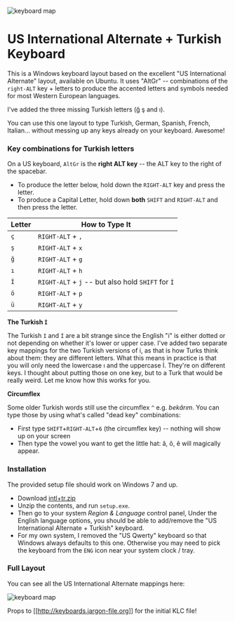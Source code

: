 ![keyboard map](https://github.com/billyc/keyboard-intl-tr/raw/master/keyboard-US-International.png "Full Keyboard Map")

# US International Alternate + Turkish Keyboard

This is a Windows keyboard layout based on the excellent 
"US International Alternate" layout, available on Ubuntu.
It uses "AltGr" -- combinations of the `right-ALT` key + letters to
produce the accented letters and symbols needed for most Western European languages.

I've added the three missing Turkish letters (ğ ş and ı).

You can use this one layout to type Turkish, German, Spanish, French, Italian... without messing up any keys already on your keyboard. Awesome!

### Key combinations for Turkish letters

On a US keyboard, `AltGr` is the **right ALT key** -- the ALT key to the right of the spacebar. 

* To produce the letter below, hold down the `RIGHT-ALT` key and press the letter.
* To produce a Capital Letter, hold down **both** `SHIFT` and `RIGHT-ALT` and then press the letter.

|Letter|How to Type It|
|------|--------------|
|  `ç`  | `RIGHT-ALT` + `,` |
|  `ş`  | `RIGHT-ALT` + `x` |
|  `ğ`  | `RIGHT-ALT` + `g` |
|  `ı`  | `RIGHT-ALT` + `h` |
|  `İ`  | `RIGHT-ALT` + `j` -- but also hold `SHIFT` for `İ`|
|  `ö`  | `RIGHT-ALT` + `p` |
|  `ü`  | `RIGHT-ALT` + `y` |

**The Turkish `İ`**

The Turkish `I` and `İ` are a bit strange since the English "i" is either dotted or not depending on whether it's lower or upper case. I've added two separate key mappings for the two Turkish versions of i, as that is how Turks think about them: they are different letters. What this means in practice is that you will only need the lowercase ı and the uppercase İ. They're on different keys. I thought about putting those on one key, but to a Turk that would be really weird. Let me know how this works for you.

**Circumflex**

Some older Turkish words still use the circumflex `^` e.g. *bekârım*. You can type those by using what's called "dead key" combinations:

* First type `SHIFT`+`RIGHT-ALT`+`6` (the circumflex key) -- nothing will show up on your screen
* Then type the vowel you want to get the little hat: â, ô, ê will magically appear.

### Installation

The provided setup file should work on Windows 7 and up.

- Download [intl+tr.zip](https://github.com/billyc/keyboard-intl-tr/raw/master/intl%2Btr.zip)
- Unzip the contents, and run `setup.exe`. 
- Then go to your system *Region & Language* control panel, Under the English language options, you should be able to add/remove the "US International Alternate + Turkish" keyboard. 
- For my own system, I removed the "US Qwerty" keyboard so that Windows always defaults to this one. Otherwise you may need to pick the keyboard from the `ENG` icon near your system clock / tray.

### Full Layout

You can see all the US International Alternate mappings here: 

![keyboard map](https://github.com/billyc/keyboard-intl-tr/raw/master/keyboard-US-International.png "Full Keyboard Map")

Props to [[http://keyboards.jargon-file.org]] for the initial KLC file!

